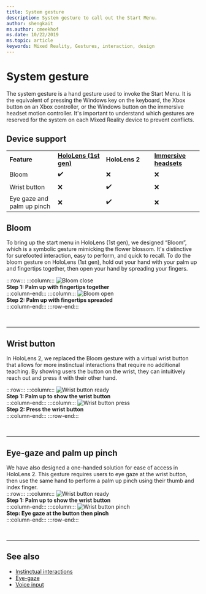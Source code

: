 ```yaml
---
title: System gesture
description: System gesture to call out the Start Menu. 
author: shengkait
ms.author: cmeekhof
ms.date: 10/22/2019
ms.topic: article
keywords: Mixed Reality, Gestures, interaction, design
---
```

# System gesture

The system gesture is a hand gesture used to invoke the Start Menu. It is the equivalent of pressing the Windows key on the keyboard, the Xbox button on an Xbox controller, or the Windows button on the immersive headset motion controller. It's important to understand which gestures are reserved for the system on each Mixed Reality device to prevent conflicts.

## Device support

<table>
    <colgroup>
    <col width="25%" />
    <col width="25%" />
    <col width="25%" />
    <col width="25%" />
    </colgroup>
    <tr>
        <td><strong>Feature</strong></td>
        <td><a href="hololens-hardware-details.md"><strong>HoloLens (1st gen)</strong></a></td>
        <td><strong>HoloLens 2</strong></td>
        <td><a href="immersive-headset-hardware-details.md"><strong>Immersive headsets</strong></a></td>
    </tr>
     <tr>
        <td>Bloom</td>
        <td>✔️</td>
        <td>❌</td>
        <td>❌</td>
    </tr>
     <tr>
        <td>Wrist button</td>
        <td>❌</td>
        <td>✔️</td>
        <td>❌</td>
    </tr>
    <tr>
        <td>Eye gaze and palm up pinch</td>
        <td>❌</td>
        <td>✔️</td>
        <td>❌</td>
    </tr>
</table>

## Bloom
To bring up the start menu in HoloLens (1st gen), we designed “Bloom”, which is a symbolic gesture mimicking the flower blossom. It's distinctive for surefooted interaction, easy to perform, and quick to recall. To do the bloom gesture on HoloLens (1st gen), hold out your hand with your palm up and fingertips together, then open your hand by spreading your fingers.

:::row:::
    :::column:::
        ![Bloom close](images/bloom-close.png)<br>
        **Step 1: Palm up with fingertips together**<br>
    :::column-end:::
    :::column:::
        ![Bloom open](images/bloom-open.png)<br>
        **Step 2: Palm up with fingertips spreaded**<br>
    :::column-end:::
:::row-end:::

<br>

---

## Wrist button
In HoloLens 2, we replaced the Bloom gesture with a virtual wrist button that allows for more instinctual interactions that require no additional teaching. By showing users the button on the wrist, they can intuitively reach out and press it with their other hand.

:::row:::
    :::column:::
        ![Wrist button ready](images/wrist-button-ready.png)<br>
        **Step 1: Palm up to show the wrist button**<br>
    :::column-end:::
    :::column:::
        ![Wrist button press](images/wrist-button-press.png)<br>
        **Step 2: Press the wrist button**<br>
    :::column-end:::
:::row-end:::

<br>

---


## Eye-gaze and palm up pinch
We have also designed a one-handed solution for ease of access in HoloLens 2. This gesture requires users to eye gaze at the wrist button, then use the same hand to perform a palm up pinch using their thumb and index finger.<br>
:::row:::
    :::column:::
        ![Wrist button ready](images/wrist-button-ready.png)<br>
        **Step 1: Palm up to show the wrist button**<br>
    :::column-end:::
    :::column:::
        ![Wrist button pinch](images/wrist-button-pinch.png)<br>
        **Step: Eye gaze at the button then pinch**<br>
    :::column-end:::
:::row-end:::

<br>

---

## See also

* [Instinctual interactions](interaction-fundamentals.md)
* [Eye-gaze](eye-tracking.md)
* [Voice input](voice-input.md)
